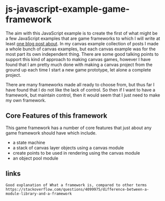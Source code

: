 # js-javascript-example-game-framework

The aim with this JavaScript example is to create the first of what might be a few JavaScript examples that are game frameworks to which I will write at least [one blog post about](https://dustinpfister.github.io/2021/09/03/js-javascript-example-game-framework/). In my canvas example collection of posts I made a whole bunch of canvas examples, but each canvas example was for the most part its own independent thing. There are some good talking points to support this kind of approach to making canvas games, however I have found that I am pretty much done with making a canvas project from the ground up each time I start a new game prototype, let alone a complete project.

There are many frameworks made all ready to choose from, but thus far I have found that I do not like the lack of control. So then if I want to have a framework, but maintain control, then it would seem that I just need to make my own framework.


## Core Features of this framework

This game framework has a number of core features that just about any game framework should have which include.

* a state machine
* a stack of canvas layer objects using a canvas module
* create points to be used in rendering using the canvas module
* an object pool module

## links

```
Good explanation of What a framework is, compared to other terms
https://stackoverflow.com/questions/4099975/difference-between-a-module-library-and-a-framework
```